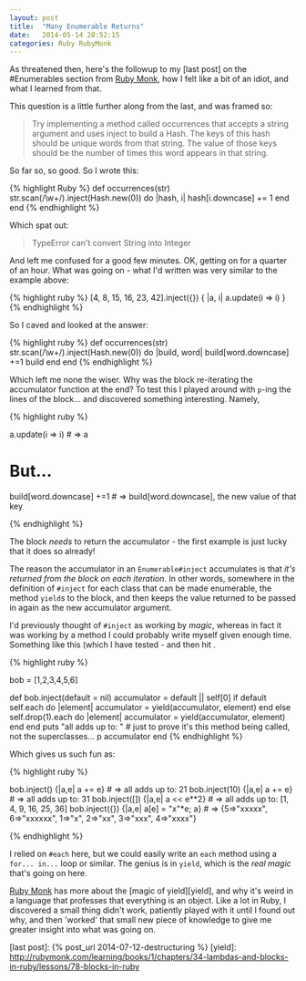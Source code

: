```yaml
---
layout: post
title:  "Many Enumerable Returns"
date:   2014-05-14 20:52:15
categories: Ruby RubyMonk
---
```


As threatened then, here's the followup to my [last post] on the #Enumerables
section from [Ruby Monk][RubyMonk], how I felt like a bit of an idiot, and what I learned from that.

This question is a little further along from the last, and was framed so:

> Try implementing a method called occurrences that accepts a string argument and
> uses inject to build a Hash. The keys of this hash should be unique words from
> that string. The value of those keys should be the number of times this word
> appears in that string.

So far so, so good. So I wrote this:

{% highlight Ruby %}
def occurrences(str)
  str.scan(/\w+/).inject(Hash.new(0)) do |hash, i|
    hash[i.downcase] += 1
  end
end
{% endhighlight %}

Which spat out:

> TypeError
> can't convert String into Integer

And left me confused for a good few minutes. OK, getting on for a quarter of an
hour. What was going on - what I'd written was very similar to the example
above:

{% highlight ruby %}
[4, 8, 15, 16, 23, 42].inject({}) { |a, i| a.update(i => i) }
{% endhighlight %}

So I caved and looked at the answer:

{% highlight ruby %}
def occurrences(str)
	str.scan(/\w+/).inject(Hash.new(0)) do |build, word|
  	build[word.downcase] +=1
  	build
	end
end
{% endhighlight %}

Which left me none the wiser. Why was the block re-iterating the accumulator
function at the end? To test this I played around with `p`-ing the lines of the
block... and discovered something interesting. Namely,

{% highlight ruby %}

a.update(i => i) # => a

# But...

build[word.downcase] +=1 # => build[word.downcase], the new value of that key

{% endhighlight %}

The block *needs* to return the accumulator - the first example is just lucky
that it does so already!

The reason the accumulator in an `Enumerable#inject` accumulates is that *it's
returned from the block on each iteration*. In other words, somewhere in the
definition of `#inject` for each class that can be made enumerable, the method
`yield`s to the block, and then keeps the value returned to be passed in again
as the new accumulator argument.

I'd previously thought of `#inject` as working by *magic*, whereas in fact it was
working by a method I could probably write myself given enough time. Something
like this (which I have tested - and then hit .

{% highlight ruby %}

bob = [1,2,3,4,5,6]

def bob.inject(default = nil)
    accumulator = default || self[0]
    if default
      self.each do |element|
        accumulator = yield(accumulator, element)
      end
    else
      self.drop(1).each do |element|
        accumulator = yield(accumulator, element)
      end
    end
    puts "all adds up to: " # just to prove it's this method being called, not the superclasses...
    p accumulator
end
{% endhighlight %}

Which gives us such fun as:

{% highlight ruby %}

bob.inject() {|a,e| a += e} # => all adds up to: 21
bob.inject(10) {|a,e| a += e} # => all adds up to: 31
bob.inject([]) {|a,e| a << e**2} # => all adds up to: [1, 4, 9, 16, 25, 36]
bob.inject({}) {|a,e| a[e] = "x"*e; a} # => {5=>"xxxxx", 6=>"xxxxxx", 1=>"x", 2=>"xx", 3=>"xxx", 4=>"xxxx"}

{% endhighlight %}

I relied on `#each` here, but we could easily write an `each` method using
a `for... in...` loop or similar. The genius is in `yield`, which is the *real
magic* that's going on here.

[Ruby Monk][RubyMonk] has more about the [magic of yield][yield], and why it's
weird in a language that professes that everything is an object. Like a lot in
Ruby, I discovered a small thing didn't work, patiently played with it until
I found out why, and then 'worked' that small new piece of knowledge to give me
greater insight into what was going on.

[RubyMonk]: https://rubymonk.com/
[RMHashMap]: https://rubymonk.com/learning/books/4-ruby-primer-ascent/chapters/44-collections/lessons/98-iterate-filtrate-and-transform#solution4313
[last post]: {% post_url 2014-07-12-destructuring %}
[yield]: http://rubymonk.com/learning/books/1/chapters/34-lambdas-and-blocks-in-ruby/lessons/78-blocks-in-ruby
